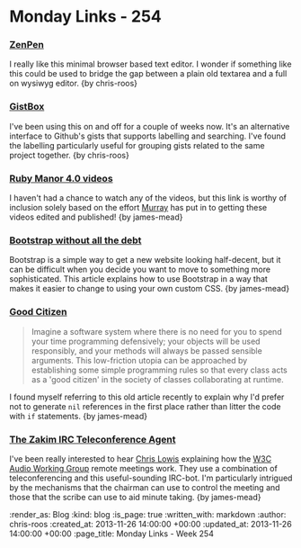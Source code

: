 Monday Links - 254
==================

### [ZenPen](http://www.zenpen.io/)

I really like this minimal browser based text editor. I wonder if something like this could be used to bridge the gap between a plain old textarea and a full on wysiwyg editor. {by chris-roos}


### [GistBox](http://www.gistboxapp.com/)

I've been using this on and off for a couple of weeks now. It's an alternative interface to Github's gists that supports labelling and searching. I've found the labelling particularly useful for grouping gists related to the same project together. {by chris-roos}


### [Ruby Manor 4.0 videos](https://vimeo.com/album/2596602)

I haven't had a chance to watch any of the videos, but this link is worthy of inclusion solely based on the effort [Murray](https://twitter.com/hlame) has put in to getting these videos edited and published! {by james-mead}


### [Bootstrap without all the debt](https://coderwall.com/p/wixovg)

Bootstrap is a simple way to get a new website looking half-decent, but it can be difficult when you decide you want to move to something more sophisticated. This article explains how to use Bootstrap in a way that makes it easier to change to using your own custom CSS. {by james-mead}


### [Good Citizen](http://docs.codehaus.org/display/PICO/Good+Citizen)

> Imagine a software system where there is no need for you to spend your time programming defensively; your objects will be used responsibly, and your methods will always be passed sensible arguments. This low-friction utopia can be approached by establishing some simple programming rules so that every class acts as a 'good citizen' in the society of classes collaborating at runtime.

I found myself referring to this old article recently to explain why I'd prefer not to generate `nil` references in the first place rather than litter the code with `if` statements. {by james-mead}


### [The Zakim IRC Teleconference Agent](http://www.w3.org/2001/12/zakim-irc-bot)

I've been really interested to hear [Chris Lowis](https://twitter.com/chrislowis) explaining how the [W3C Audio Working Group](http://www.w3.org/2011/audio/) remote meetings work. They use a combination of teleconferencing and this useful-sounding IRC-bot. I'm particularly intrigued by the mechanisms that the chairman can use to control the meeting and those that the scribe can use to aid minute taking. {by james-mead}


:render_as: Blog
:kind: blog
:is_page: true
:written_with: markdown
:author: chris-roos
:created_at: 2013-11-26 14:00:00 +00:00
:updated_at: 2013-11-26 14:00:00 +00:00
:page_title: Monday Links - Week 254

